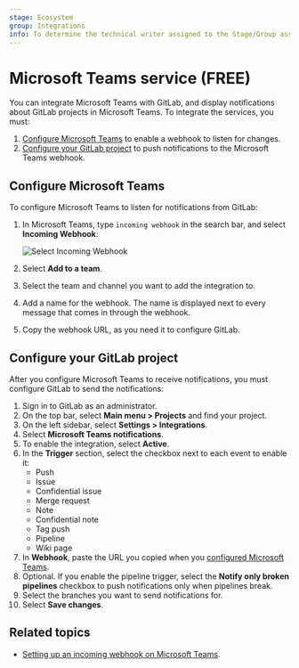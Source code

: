 ```yaml
---
stage: Ecosystem
group: Integrations
info: To determine the technical writer assigned to the Stage/Group associated with this page, see https://about.gitlab.com/handbook/product/ux/technical-writing/#assignments
---
```


# Microsoft Teams service **(FREE)**

You can integrate Microsoft Teams with GitLab, and display notifications about GitLab projects
in Microsoft Teams. To integrate the services, you must:

1. [Configure Microsoft Teams](#configure-microsoft-teams) to enable a webhook
   to listen for changes.
1. [Configure your GitLab project](#configure-your-gitlab-project) to push notifications
   to the Microsoft Teams webhook.

## Configure Microsoft Teams

To configure Microsoft Teams to listen for notifications from GitLab:

1. In Microsoft Teams, type `incoming webhook` in the search bar, and select
   **Incoming Webhook**:

   ![Select Incoming Webhook](img/microsoft_teams_select_incoming_webhook.png)

1. Select **Add to a team**.
1. Select the team and channel you want to add the integration to.
1. Add a name for the webhook. The name is displayed next to every message that
   comes in through the webhook.
1. Copy the webhook URL, as you need it to configure GitLab.

## Configure your GitLab project

After you configure Microsoft Teams to receive notifications, you must configure
GitLab to send the notifications:

1. Sign in to GitLab as an administrator.
1. On the top bar, select **Main menu > Projects** and find your project.
1. On the left sidebar, select **Settings > Integrations**.
1. Select **Microsoft Teams notifications**.
1. To enable the integration, select **Active**.
1. In the **Trigger** section, select the checkbox next to each event to enable it:
   - Push
   - Issue
   - Confidential issue
   - Merge request
   - Note
   - Confidential note
   - Tag push
   - Pipeline
   - Wiki page
1. In **Webhook**, paste the URL you copied when you
   [configured Microsoft Teams](#configure-microsoft-teams).
1. Optional. If you enable the pipeline trigger, select the
   **Notify only broken pipelines** checkbox to push notifications only when pipelines break.
1. Select the branches you want to send notifications for.
1. Select **Save changes**.

## Related topics

- [Setting up an incoming webhook on Microsoft Teams](https://docs.microsoft.com/en-us/microsoftteams/platform/webhooks-and-connectors/how-to/connectors-using#setting-up-a-custom-incoming-webhook).
